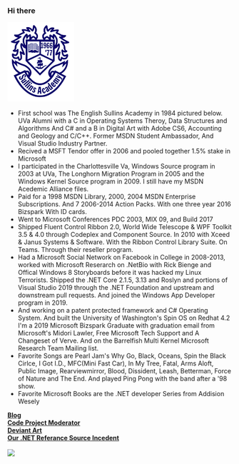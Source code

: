 ### Hi there

![Sullins](images/Sullins.png)

* First school was The English Sullins Academy in 1984 pictured below. UVa Alumni with a C in Operating Systems Theroy, Data Structures and Algorithms And C# and a B in Digital Art with Adobe CS6,
Accounting and Geology and C/C++. Former MSDN Student Ambassador, And Visual Studio Industry Partner.
* Recived a MSFT Tendor offer in 2006 and pooled together 1.5% stake in Microsoft
* I participated in the Charlottesville Va, Windows Source program in 2003 at UVa, The Longhorn Migration Program in 2005 and the Windows Kernel Source program in 2009. I still have my MSDN Acedemic Alliance files. 
* Paid for a 1998 MSDN Library, 2000, 2004 MSDN Enterprise Subscriptions. And 7 2006-2014 Action Packs. With one three year 2016 Bizspark With ID cards.
* Went to Microsoft Conferences PDC 2003, MIX 09, and Build 2017
* Shipped Fluent Control Ribbon 2.0, World Wide Telescope & WPF Toolkit 3.5 & 4.0 
through Codeplex and Component Source. In 2010 with Xceed & Janus Systems & Software. 
With the Ribbon Control Library Suite. On Teams. Through their reseller program. 
* Had a Microsoft Social Network on Facebook in College in 2008-2013, worked with Microsoft Reserarch on .NetBio with Rick Bienge and Offical Windows 8 Storyboards before it was hacked my Linux Terrorists.
Shipped the .NET Core 2.1.5, 3.13 and Roslyn and portions of Visual Studio 2019 through the .NET Foundation 
and upstream and downstream pull requests. And joined the Windows App Developer program in 2019.
* And working on a patent protected framework and C# Operating System. And built the University of Washington's Spin OS on Redhat 4.2
I'm a 2019 Microsoft Bizspark Graduate with graduation email from Microsoft's Midori Lawler, Free Microsoft Tech Support and A Changeset of Verve. And on the Barrelfish Multi Kernel Microsoft Research Team Mailing list. 
* Favorite Songs are Pearl Jam's Why Go, Black, Oceans, Spin the Black Cirlce, I Got I.D., MFC(Mini Fast Car), In My Tree, Fatal, Arms Aloft, Public Image, Rearviewmirror, Blood, Dissident, Leash, Betterman, Force of Nature and The End. And played Ping Pong with the band after a '98 show.
* Favorite Microsoft Books are the .NET developer Series from Addision Wesely


  
[<b>Blog</b>](https://jdm7dvcsmath.blogspot.com/)
<br>
[<b>Code Project Moderator</b>](https://www.codeproject.com/script/Membership/View.aspx?mid=527156)
<br>
[<b>Deviant Art</b>](https://www.deviantart.com/jdm7dv)
<br>
[<b>Our .NET Referance Source Incedent</b>](https://referencesource.microsoft.com)
<br>
<br>
![](https://komarev.com/ghpvc/?username=jonathanchapmanmoore)
<br> 

